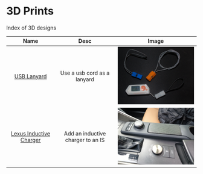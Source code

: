 # 3D Prints

Index of 3D designs 

| Name | Desc | Image | 
| :---: | :---: | :---: | 
| [USB Lanyard](./USB_Lanyard/README.md) | Use a usb cord as a lanyard | <img src="./USB_Lanyard/images/1.jpg" width=340/> |
| [Lexus Inductive Charger](./IS300_Inductive_Charger/README.md) | Add an inductive charger to an IS | <img src="./IS300_Inductive_Charger/images/Final.jpg" width=340 /> | 

